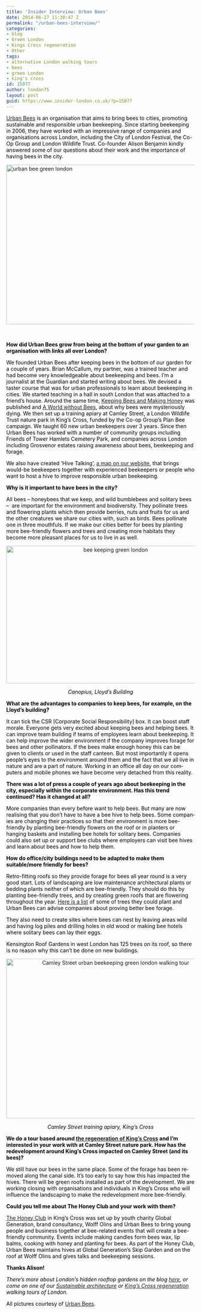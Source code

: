 ```yaml
---
title: 'Insider Interview: Urban Bees'
date: 2014-06-27 11:30:47 Z
permalink: "/urban-bees-interview/"
categories:
- blog
- Green London
- Kings Cross regeneration
- Other
tags:
- alternative London walking tours
- bees
- green London
- king's cross
id: 15077
author: london75
layout: post
guid: https://www.insider-london.co.uk/?p=15077
---
```


<p class="yiv8873166317MsoNormal" style="color: #000000;">
  <a href="http://www.urbanbees.co.uk/" target="_blank">Urban Bees</a> is an organisation that aims to bring bees to cities, promoting sustainable and responsible urban beekeeping. Since starting beekeeping in 2006, they have worked with an impressive range of companies and organisations across London, including the City of London Festival, the Co-Op Group and London Wildlife Trust. Co-founder Alison Benjamin kindly answered some of our questions about their work and the importance of having bees in the city.
</p>

<p class="yiv8873166317MsoNormal" style="color: #000000;">
  <a href="/wp-content/uploads/2014/06/urban-bees-installation.jpg"><img class="size-full wp-image-15091 aligncenter" src="/wp-content/uploads/2014/06/urban-bees-installation.jpg" alt="urban bee green london" width="569" height="426" /></a>
</p>

<p class="yiv8873166317MsoNormal" style="color: #000000;">
  <span lang="EN-GB"> </span>
</p>

<p id="yui_3_16_0_1_1403520236254_42854" class="yiv8873166317MsoNormal" style="color: #000000;">
  <strong><span id="yui_3_16_0_1_1403520236254_42853" lang="EN-GB">How did Urban Bees grow from being at the bottom of your garden to an organisation with links all over London?</span></strong>
</p>

<p id="yui_3_16_0_1_1403520236254_42855" class="yiv8873166317MsoNormal" style="color: #000000;">
  We founded Urban Bees after keeping bees in the bottom of our garden for a couple of years. Brian McCallum, my partner, was a trained teacher and had become very knowledgeable about beekeeping and bees. I’m a journalist at the Guardian and started writing about bees. We devised a taster course that was for urban professionals to learn about beekeeping in cities. We started teaching in a hall in south London that was attached to a friend’s house. Around the same time, <a href="http://www.waterstones.com/waterstonesweb/products/alison+benjamin/brian+mccallum/keeping+bees+and+making+honey/9665685/" target="_blank">Keeping Bees and Making Honey</a> was published and <a href="http://www.waterstones.com/waterstonesweb/products/alison+benjamin/brian+mccallum/a+world+without+bees/6607093/" target="_blank">A World without Bees</a>, about why bees were mysteriously dying. We then set up a training apiary at Camley Street, a London Wildlife Trust nature park in King’s Cross, funded by the Co-op Group’s Plan Bee campaign. We taught 60 new urban beekeepers over 3 years. Since then Urban Bees has worked with a number of community groups including Friends of Tower Hamlets Cemetery Park, and companies across London including Grosvenor estates raising awareness about bees, beekeeping and forage.
</p>

<p id="yui_3_16_0_1_1403520236254_42859" class="yiv8873166317MsoNormal" style="color: #000000;">
  <span id="yui_3_16_0_1_1403520236254_42858" lang="EN-GB">We also have created &#8216;Hive Talking&#8217;, <a href="http://www.urbanbees.co.uk/maps/map_intro.htm" target="_blank">a map on our website</a>, that brings would-be beekeepers together with experienced beekeepers or people who want to host a hive to improve responsible urban beekeeping.</span>
</p>

<p id="yui_3_16_0_1_1403520236254_42863" class="yiv8873166317MsoNormal" style="color: #000000;">
  <strong>Why is it important to have bees in the city?</strong>
</p>

<p id="yui_3_16_0_1_1403520236254_42866" class="yiv8873166317MsoNormal" style="color: #000000;">
  All bees – honeybees that we keep, and wild bumblebees and solitary bees &#8211;  are important for the environment and biodiversity. They pollinate trees and flowering plants which then provide berries, nuts and fruits for us and the other creatures we share our cities with, such as birds. Bees pollinate one in three mouthfuls. If we make our cities better for bees by planting more bee-friendly flowers and trees and creating more habitats they become more pleasant places for us to live in as well.
</p>

<p class="yiv8873166317MsoNormal" style="color: #000000; text-align: center;">
  <a href="/wp-content/uploads/2014/06/lloyds-building-beekeeping.jpg"><img class="alignnone size-full wp-image-15087" src="/wp-content/uploads/2014/06/lloyds-building-beekeeping.jpg" alt="bee keeping green london" width="569" height="367" /></a>
</p>

<p class="yiv8873166317MsoNormal" style="color: #000000; text-align: center;">
  <em>Canopius, Lloyd&#8217;s Building</em>
</p>

<p class="yiv8873166317MsoNormal" style="color: #000000;">
  <strong>What are the advantages to companies to keep bees, for example, on the Lloyd’s building?</strong>
</p>

<p class="yiv8873166317MsoNormal" style="color: #000000;">
  <span lang="EN-GB">It can tick the CSR [Corporate Social Responsibility] box. It can boost staff morale. Everyone gets very excited about keeping bees and helping bees. It can improve team building if teams of employees learn about beekeeping. It can help improve the wider environment if the company improves forage for bees and other pollinators. If the bees make enough honey this can be given to clients or used in the staff canteen. But most importantly it opens people’s eyes to the environment around them and the fact that we all live in nature and are a part of nature. Working in an office all day on our computers and mobile phones we have become very detached from this reality.</span>
</p>

<p class="yiv8873166317MsoNormal" style="color: #000000;">
  <strong>There was a lot of press a couple of years ago about beekeeping in the city, especially within the corporate environment. Has this trend continued? Has it changed at all?</strong>
</p>

<p class="yiv8873166317MsoNormal" style="color: #000000;">
  <span lang="EN-GB">More companies than every before want to help bees. But many are now realising that you don’t have to have a bee hive to help bees. Some companies are changing their practices so that their environment is more bee-friendly by planting bee-friendly flowers on the roof or in planters or hanging baskets and installing bee hotels for solitary bees. Companies could also set up or support bee clubs where employers can visit bee hives and learn about bees and how to help them.</span>
</p>

<p class="yiv8873166317MsoNormal" style="color: #000000;">
  <strong>How do office/city buildings need to be adapted to make them suitable/more friendly for bees?</strong>
</p>

<p class="yiv8873166317MsoNormal" style="color: #000000;">
  <span lang="EN-GB">Retro-fitting roofs so they provide forage for bees all year round is a very good start. Lots of landscaping are low maintenance architectural plants or bedding plants neither of which are bee-friendly. They should do this by planting bee-friendly trees, and by creating green roofs that are flowering throughout the year. <a href="http://www.urbanbees.co.uk/trees/trees.htm" target="_blank">Here is a list</a> of some of trees they could plant and Urban Bees can advise companies about proving better bee forage.</span>
</p>

<p class="yiv8873166317MsoNormal" style="color: #000000;">
  <span lang="EN-GB">They also need to create sites where bees can nest by leaving areas wild and having log piles and drilling holes in old wood or making bee hotels where solitary bees can lay their eggs.</span>
</p>

<p class="yiv8873166317MsoNormal" style="color: #000000;">
  <span lang="EN-GB">Kensington Roof Gardens in west London has 125 trees on its roof, so there is no reason why this can’t be done on new buildings.</span>
</p>

<p class="yiv8873166317MsoNormal" style="color: #000000; text-align: center;">
  <a href="/wp-content/uploads/2014/06/camley-street-urban-beekeeping.jpg"><img class="alignnone size-full wp-image-15089" src="/wp-content/uploads/2014/06/camley-street-urban-beekeeping.jpg" alt="Camley Street urban beekeeping green london walking tour" width="569" height="426" /></a>
</p>

<p class="yiv8873166317MsoNormal" style="color: #000000; text-align: center;">
  <em>Camley Street training apiary, King&#8217;s Cross</em>
</p>

<p class="yiv8873166317MsoNormal" style="color: #000000;">
  <strong>We do a tour based around <a href="https://www.insider-london.co.uk/kings-cross-innovation-tour/" target="_blank">the regeneration of King&#8217;s Cross</a> and I’m interested in your work with at Camley Street nature park. How has the redevelopment around King’s Cross impacted on Camley Street (and its bees)?</strong>
</p>

<p class="yiv8873166317MsoNormal" style="color: #000000;">
  <span lang="EN-GB">We still have our bees in the same place. Some of the forage has been removed along the canal side. It’s too early to say how this has impacted the hives. There will be green roofs installed as part of the development. We are working closing with organisations and individuals in King’s Cross who will influence the landscaping to make the redevelopment more bee-friendly.</span>
</p>

<p class="yiv8873166317MsoNormal" style="color: #000000;">
  <strong>Could you tell me about The Honey Club and your work with them?</strong>
</p>

<p class="yiv8873166317MsoNormal" style="color: #000000;">
  <span lang="EN-GB"><a href="http://honeyclub.org/" target="_blank">The Honey Club</a> in King’s Cross was set up by youth charity Global Generation, brand consultancy, Wolff Olins and Urban Bees to bring young people and business together at bee-related events that will create a bee-friendly community. Events include making candles form bees wax, lip balms, cooking with honey and planting for bees. As part of the Honey Club, Urban Bees maintains hives at Global Generation’s Skip Garden and on the roof at Wolff Olins and gives talks and beekeeping sessions.</span>
</p>

<p class="yiv8873166317MsoNormal" style="color: #000000;">
  <strong>Thanks Alison! </strong>
</p>

<p class="yiv8873166317MsoNormal" style="color: #000000;">
  <em>There&#8217;s more about London&#8217;s hidden rooftop gardens on the blog <a href="/london-rooftop-gardens/" target="_blank">here</a>, or come on one of our <a href="https://www.insider-london.co.uk/tours/sustainable-london-architecture-tour/" target="_blank">Sustainable architecture</a> or <a href="https://www.insider-london.co.uk/kings-cross-innovation-tour/" target="_blank">King&#8217;s Cross regeneration</a> walking tours of London. </em>
</p>

<p class="yiv8873166317MsoNormal" style="color: #000000;">
  All pictures courtesy of <a href="http://www.urbanbees.co.uk/" target="_blank">Urban Bees</a>.
</p>
